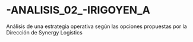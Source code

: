 # -ANALISIS_02_-IRIGOYEN_A
Análisis de una estrategia operativa según las opciones propuestas por la Dirección de Synergy Logistics
